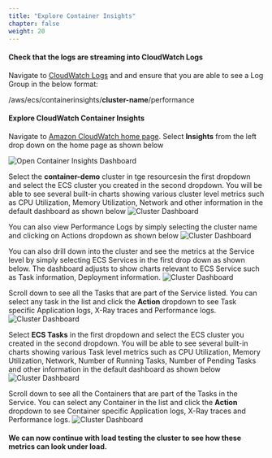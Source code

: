 ```yaml
---
title: "Explore Container Insights"
chapter: false
weight: 20
---
```


#### Check that the logs are streaming into CloudWatch Logs

Navigate to [CloudWatch Logs](https://console.aws.amazon.com/cloudwatch/home#logs:) and and ensure that you are able to see a Log Group in the below format:

/aws/ecs/containerinsights/**cluster-name**/performance

#### Explore CloudWatch Container Insights

Navigate to [Amazon CloudWatch home page](https://console.aws.amazon.com/cloudwatch/home#cw:dashboard=Home). Select **Insights** from the left drop down on the home page as shown below

![Open Container Insights Dashboard](/images/ContainerInsights1.png)

Select the **container-demo** cluster in tge resourcesin the first dropdown and select the ECS cluster you created in the second dropdown. You will be able to see several built-in charts showing various cluster level metrics such as CPU Utilization, Memory Utilization, Network and other information in the default dashboard as shown below
![Cluster Dashboard](/images/ContainerInsights2.png)

You can also view Performance Logs by simply selecting the cluster name and clicking on Actions dropdown as shown below
![Cluster Dashboard](/images/ContainerInsights3.png)


You can also drill down into the cluster and see the metrics at the Service level by simply selecting ECS Services in the first drop down as shown below. The dashboard adjusts to show charts relevant to ECS Service such as Task information, Deployment information.
![Cluster Dashboard](/images/ContainerInsights4.png)

Scroll down to see all the Tasks that are part of the Service listed. You can select any task in the list and click the **Action** dropdown to see Task specific Application logs, X-Ray traces and Performance logs.
![Cluster Dashboard](/images/ContainerInsights5.png)


Select **ECS Tasks** in the first dropdown and select the ECS cluster you created in the second dropdown. You will be able to see several built-in charts showing various Task level metrics such as CPU Utilization, Memory Utilization, Network, Number of Running Tasks, Number of Pending Tasks and other information in the default dashboard as shown below
![Cluster Dashboard](/images/ContainerInsights6.png)


Scroll down to see all the Containers that are part of the Tasks in the Service. You can select any Container in the list and click the **Action** dropdown to see Container specific Application logs, X-Ray traces and Performance logs.
![Cluster Dashboard](/images/ContainerInsights7.png)

#### We can now continue with load testing the cluster to see how these metrics can look under load.